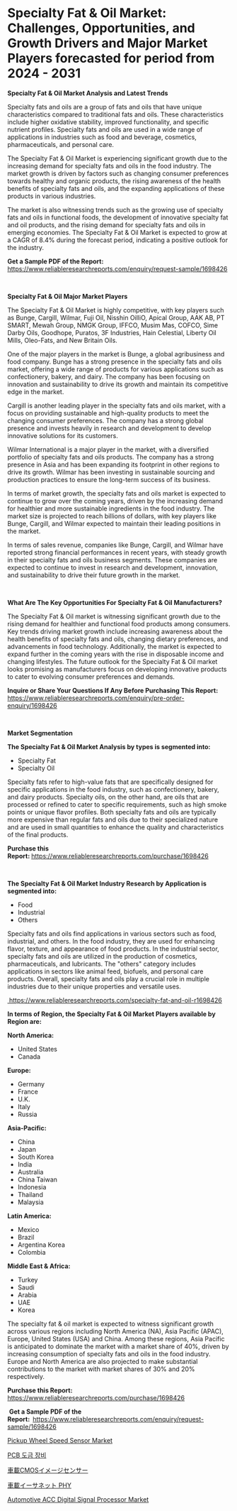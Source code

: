 <p><h1>Specialty Fat & Oil Market: Challenges, Opportunities, and Growth Drivers and Major Market Players forecasted for period from 2024 - 2031</h1></p><p><strong>Specialty Fat & Oil Market Analysis and Latest Trends</strong></p>
<p><p>Specialty fats and oils are a group of fats and oils that have unique characteristics compared to traditional fats and oils. These characteristics include higher oxidative stability, improved functionality, and specific nutrient profiles. Specialty fats and oils are used in a wide range of applications in industries such as food and beverage, cosmetics, pharmaceuticals, and personal care.</p><p>The Specialty Fat & Oil Market is experiencing significant growth due to the increasing demand for specialty fats and oils in the food industry. The market growth is driven by factors such as changing consumer preferences towards healthy and organic products, the rising awareness of the health benefits of specialty fats and oils, and the expanding applications of these products in various industries.</p><p>The market is also witnessing trends such as the growing use of specialty fats and oils in functional foods, the development of innovative specialty fat and oil products, and the rising demand for specialty fats and oils in emerging economies. The Specialty Fat & Oil Market is expected to grow at a CAGR of 8.4% during the forecast period, indicating a positive outlook for the industry.</p></p>
<p><strong>Get a Sample PDF of the Report:&nbsp;</strong> <a href="https://www.reliableresearchreports.com/enquiry/request-sample/1698426">https://www.reliableresearchreports.com/enquiry/request-sample/1698426</a></p>
<p>&nbsp;</p>
<p><strong>Specialty Fat & Oil Major Market Players</strong></p>
<p><p>The Specialty Fat & Oil Market is highly competitive, with key players such as Bunge, Cargill, Wilmar, Fuji Oil, Nisshin OilliO, Apical Group, AAK AB, PT SMART, Mewah Group, NMGK Group, IFFCO, Musim Mas, COFCO, Sime Darby Oils, Goodhope, Puratos, 3F Industries, Hain Celestial, Liberty Oil Mills, Oleo-Fats, and New Britain Oils.</p><p>One of the major players in the market is Bunge, a global agribusiness and food company. Bunge has a strong presence in the specialty fats and oils market, offering a wide range of products for various applications such as confectionery, bakery, and dairy. The company has been focusing on innovation and sustainability to drive its growth and maintain its competitive edge in the market.</p><p>Cargill is another leading player in the specialty fats and oils market, with a focus on providing sustainable and high-quality products to meet the changing consumer preferences. The company has a strong global presence and invests heavily in research and development to develop innovative solutions for its customers.</p><p>Wilmar International is a major player in the market, with a diversified portfolio of specialty fats and oils products. The company has a strong presence in Asia and has been expanding its footprint in other regions to drive its growth. Wilmar has been investing in sustainable sourcing and production practices to ensure the long-term success of its business.</p><p>In terms of market growth, the specialty fats and oils market is expected to continue to grow over the coming years, driven by the increasing demand for healthier and more sustainable ingredients in the food industry. The market size is projected to reach billions of dollars, with key players like Bunge, Cargill, and Wilmar expected to maintain their leading positions in the market.</p><p>In terms of sales revenue, companies like Bunge, Cargill, and Wilmar have reported strong financial performances in recent years, with steady growth in their specialty fats and oils business segments. These companies are expected to continue to invest in research and development, innovation, and sustainability to drive their future growth in the market.</p></p>
<p>&nbsp;</p>
<p><strong>What Are The Key Opportunities For Specialty Fat & Oil Manufacturers?</strong></p>
<p><p>The Specialty Fat & Oil market is witnessing significant growth due to the rising demand for healthier and functional food products among consumers. Key trends driving market growth include increasing awareness about the health benefits of specialty fats and oils, changing dietary preferences, and advancements in food technology. Additionally, the market is expected to expand further in the coming years with the rise in disposable income and changing lifestyles. The future outlook for the Specialty Fat & Oil market looks promising as manufacturers focus on developing innovative products to cater to evolving consumer preferences and demands.</p></p>
<p><strong>Inquire or Share Your Questions If Any Before Purchasing This Report:</strong> <a href="https://www.reliableresearchreports.com/enquiry/pre-order-enquiry/1698426">https://www.reliableresearchreports.com/enquiry/pre-order-enquiry/1698426</a></p>
<p>&nbsp;</p>
<p><strong>Market Segmentation</strong></p>
<p><strong>The Specialty Fat & Oil Market Analysis by types is segmented into:</strong></p>
<p><ul><li>Specialty Fat</li><li>Specialty Oil</li></ul></p>
<p><p>Specialty fats refer to high-value fats that are specifically designed for specific applications in the food industry, such as confectionery, bakery, and dairy products. Specialty oils, on the other hand, are oils that are processed or refined to cater to specific requirements, such as high smoke points or unique flavor profiles. Both specialty fats and oils are typically more expensive than regular fats and oils due to their specialized nature and are used in small quantities to enhance the quality and characteristics of the final products.</p></p>
<p><strong>Purchase this Report:&nbsp;</strong><a href="https://www.reliableresearchreports.com/purchase/1698426">https://www.reliableresearchreports.com/purchase/1698426</a></p>
<p>&nbsp;</p>
<p><strong>The Specialty Fat & Oil Market Industry Research by Application is segmented into:</strong></p>
<p><ul><li>Food</li><li>Industrial</li><li>Others</li></ul></p>
<p><p>Specialty fats and oils find applications in various sectors such as food, industrial, and others. In the food industry, they are used for enhancing flavor, texture, and appearance of food products. In the industrial sector, specialty fats and oils are utilized in the production of cosmetics, pharmaceuticals, and lubricants. The "others" category includes applications in sectors like animal feed, biofuels, and personal care products. Overall, specialty fats and oils play a crucial role in multiple industries due to their unique properties and versatile uses.</p></p>
<p><a href="https://www.reliableresearchreports.com/specialty-fat-and-oil-r1698426">&nbsp;https://www.reliableresearchreports.com/specialty-fat-and-oil-r1698426</a></p>
<p><strong>In terms of Region, the Specialty Fat & Oil Market Players available by Region are:</strong></p>
<p>
    <p> <strong> North America: </strong>
        <ul>
            <li>United States</li>
            <li>Canada</li>
        </ul>
        </p> 
    <p> <strong> Europe: </strong>
        <ul>
            <li>Germany</li>
            <li>France</li>
            <li>U.K.</li>
            <li>Italy</li>
            <li>Russia</li>
        </ul>
        </p> 
    <p> <strong> Asia-Pacific: </strong>
        <ul>
            <li>China</li>
            <li>Japan</li>
            <li>South Korea</li>
            <li>India</li>
            <li>Australia</li>
            <li>China Taiwan</li>
            <li>Indonesia</li>
            <li>Thailand</li>
            <li>Malaysia</li>
        </ul>
        </p> 
    <p> <strong> Latin America: </strong>
        <ul>
            <li>Mexico</li>
            <li>Brazil</li>
            <li>Argentina Korea</li>
            <li>Colombia</li>
        </ul>
        </p> 
    <p> <strong> Middle East & Africa: </strong>
        <ul>
            <li>Turkey</li>
            <li>Saudi</li>
            <li>Arabia</li>
            <li>UAE</li>
            <li>Korea</li>
        </ul>
    </p>
    </p>
<p><p>The specialty fat & oil market is expected to witness significant growth across various regions including North America (NA), Asia Pacific (APAC), Europe, United States (USA) and China. Among these regions, Asia Pacific is anticipated to dominate the market with a market share of 40%, driven by increasing consumption of specialty fats and oils in the food industry. Europe and North America are also projected to make substantial contributions to the market with market shares of 30% and 20% respectively.</p></p>
<p><strong>Purchase this Report: </strong><a href="https://www.reliableresearchreports.com/purchase/1698426">https://www.reliableresearchreports.com/purchase/1698426</a></p>
<p>&nbsp;<strong>Get a Sample PDF of the Report:&nbsp;&nbsp;</strong><a href="https://www.reliableresearchreports.com/enquiry/request-sample/1698426">https://www.reliableresearchreports.com/enquiry/request-sample/1698426</a></p>
<p><strong></strong></p>
<p><p><a href="https://github.com/fiixsa/Market-Research-Report-List-3/blob/main/pickup-wheel-speed-sensor-market.md">Pickup Wheel Speed Sensor Market</a></p><p><a href="https://github.com/nhaiquang84/Market-Research-Report-List-1/blob/main/6370207111777.md">PCB 도금 장비</a></p><p><a href="https://github.com/ihabdkwlxs948/Market-Research-Report-List-2/blob/main/6749266124507.md">車載CMOSイメージセンサー</a></p><p><a href="https://github.com/dadanedu33/Market-Research-Report-List-2/blob/main/8707145124508.md">車載イーサネット PHY</a></p><p><a href="https://github.com/Airanohannonzb68e5pb53oc1/Market-Research-Report-List-2/blob/main/automotive-acc-digital-signal-processor-market.md">Automotive ACC Digital Signal Processor Market</a></p></p>